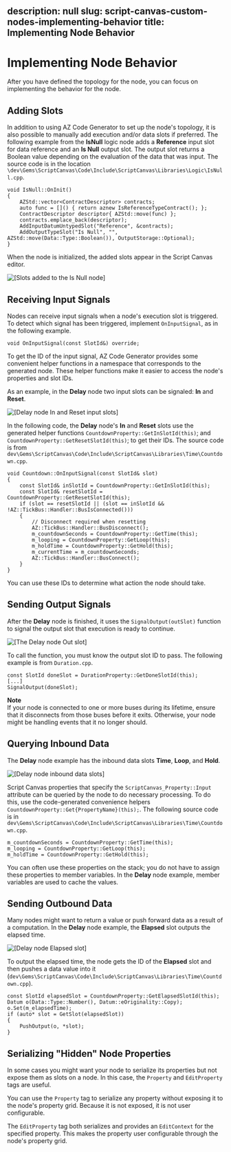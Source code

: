 description: null
slug: script-canvas-custom-nodes-implementing-behavior
title: Implementing Node Behavior
---
# Implementing Node Behavior<a name="script-canvas-custom-nodes-implementing-behavior"></a>

After you have defined the topology for the node, you can focus on implementing the behavior for the node\.

## Adding Slots<a name="script-canvas-custom-nodes-adding-slots"></a>

In addition to using AZ Code Generator to set up the node's topology, it is also possible to manually add execution and/or data slots if preferred\. The following example from the **IsNull** logic node adds a **Reference** input slot for data reference and an **Is Null** output slot\. The output slot returns a Boolean value depending on the evaluation of the data that was input\. The source code is in the location `\dev\Gems\ScriptCanvas\Code\Include\ScriptCanvas\Libraries\Logic\IsNull.cpp`\.

```
void IsNull::OnInit()
{
    AZStd::vector<ContractDescriptor> contracts;
    auto func = []() { return aznew IsReferenceTypeContract(); };
    ContractDescriptor descriptor{ AZStd::move(func) };
    contracts.emplace_back(descriptor); 
    AddInputDatumUntypedSlot("Reference", &contracts);
    AddOutputTypeSlot("Is Null", "", AZStd::move(Data::Type::Boolean()), OutputStorage::Optional);
}
```

When the node is initialized, the added slots appear in the Script Canvas editor\.

![\[Slots added to the Is Null node\]](/images/scripting/script-canvas/script-canvas-custom-nodes-3.png)

## Receiving Input Signals<a name="script-canvas-custom-nodes-receiving-input-signals"></a>

Nodes can receive input signals when a node's execution slot is triggered\. To detect which signal has been triggered, implement `OnInputSignal`, as in the following example\.

```
void OnInputSignal(const SlotId&) override; 
```

To get the ID of the input signal, AZ Code Generator provides some convenient helper functions in a namespace that corresponds to the generated node\. These helper functions make it easier to access the node's properties and slot IDs\.

As an example, in the **Delay** node two input slots can be signaled: **In** and **Reset**\.

![\[Delay node In and Reset input slots\]](/images/scripting/script-canvas/script-canvas-custom-nodes-4.png)

In the following code, the **Delay** node's **In** and **Reset** slots use the generated helper functions `CountdownProperty::GetInSlotId(this)`; and `CountdownProperty::GetResetSlotId(this)`; to get their IDs\. The source code is from `dev\Gems\ScriptCanvas\Code\Include\ScriptCanvas\Libraries\Time\Countdown.cpp`\.

```
void Countdown::OnInputSignal(const SlotId& slot)
{
    const SlotId& inSlotId = CountdownProperty::GetInSlotId(this);
    const SlotId& resetSlotId = CountdownProperty::GetResetSlotId(this); 
    if (slot == resetSlotId || (slot == inSlotId && !AZ::TickBus::Handler::BusIsConnected()))
    {
        // Disconnect required when resetting
        AZ::TickBus::Handler::BusDisconnect(); 
        m_countdownSeconds = CountdownProperty::GetTime(this);
        m_looping = CountdownProperty::GetLoop(this);
        m_holdTime = CountdownProperty::GetHold(this); 
        m_currentTime = m_countdownSeconds; 
        AZ::TickBus::Handler::BusConnect();
    }
}
```

You can use these IDs to determine what action the node should take\.

## Sending Output Signals<a name="script-canvas-custom-nodes-sending-output-signals"></a>

After the **Delay** node is finished, it uses the `SignalOutput(outSlot)` function to signal the output slot that execution is ready to continue\.

![\[The Delay node Out slot\]](/images/scripting/script-canvas/script-canvas-custom-nodes-5.png)

To call the function, you must know the output slot ID to pass\. The following example is from `Duration.cpp`\.

```
const SlotId doneSlot = DurationProperty::GetDoneSlotId(this);
[...]
SignalOutput(doneSlot);
```

**Note**  
If your node is connected to one or more buses during its lifetime, ensure that it disconnects from those buses before it exits\. Otherwise, your node might be handling events that it no longer should\.

## Querying Inbound Data<a name="script-canvas-custom-nodes-querying-inbound-data"></a>

The **Delay** node example has the inbound data slots **Time**, **Loop**, and **Hold**\.

![\[Delay node inbound data slots\]](/images/scripting/script-canvas/script-canvas-custom-nodes-6.png)

Script Canvas properties that specify the `ScriptCanvas_Property::Input` attribute can be queried by the node to do necessary processing\. To do this, use the code\-generated convenience helpers `CountdownProperty::Get{PropertyName}(this);`\. The following source code is in `dev\Gems\ScriptCanvas\Code\Include\ScriptCanvas\Libraries\Time\Countdown.cpp`\.

```
m_countdownSeconds = CountdownProperty::GetTime(this);
m_looping = CountdownProperty::GetLoop(this);
m_holdTime = CountdownProperty::GetHold(this);
```

You can often use these properties on the stack; you do not have to assign these properties to member variables\. In the **Delay** node example, member variables are used to cache the values\.

## Sending Outbound Data<a name="script-canvas-custom-nodes-sending-outbound-data"></a>

Many nodes might want to return a value or push forward data as a result of a computation\. In the **Delay** node example, the **Elapsed** slot outputs the elapsed time\.

![\[Delay node Elapsed slot\]](/images/scripting/script-canvas/script-canvas-custom-nodes-7.png)

To output the elapsed time, the node gets the ID of the **Elapsed** slot and then pushes a data value into it \(`dev\Gems\ScriptCanvas\Code\Include\ScriptCanvas\Libraries\Time\Countdown.cpp`\)\.

```
const SlotId elapsedSlot = CountdownProperty::GetElapsedSlotId(this); 
Datum o(Data::Type::Number(), Datum::eOriginality::Copy);
o.Set(m_elapsedTime);
if (auto* slot = GetSlot(elapsedSlot))
{
    PushOutput(o, *slot);
}
```

## Serializing "Hidden" Node Properties<a name="script-canvas-custom-nodes-serializing-hidden-properties"></a>

In some cases you might want your node to serialize its properties but not expose them as slots on a node\. In this case, the `Property` and `EditProperty` tags are useful\.

You can use the `Property` tag to serialize any property without exposing it to the node's property grid\. Because it is not exposed, it is not user configurable\.

The `EditProperty` tag both serializes and provides an `EditContext` for the specified property\. This makes the property user configurable through the node's property grid\.